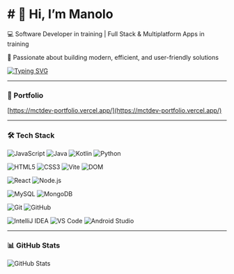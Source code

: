 <h1> # 👋 Hi, I’m Manolo</h1>

💻 Software Developer in training | Full Stack & Multiplatform Apps in training 

🚀 Passionate about building modern, efficient, and user-friendly solutions 



[![Typing SVG](https://readme-typing-svg.herokuapp.com?size=24&color=00F7FF&lines=💻+Full+Stack+Student;💻+Multiplatform+Apps+Student;Always+Learning+🚀)](https://git.io/typing-svg)

---

### 🎯 Portfolio

[https://mctdev-portfolio.vercel.app/](https://mctdev-portfolio.vercel.app/)

---

### 🛠️ Tech Stack

![JavaScript](https://img.shields.io/badge/Code-JavaScript-yellow?logo=javascript)
![Java](https://img.shields.io/badge/Code-Java-ED8B00?logo=openjdk&logoColor=white)
![Kotlin](https://img.shields.io/badge/Code-Kotlin-7F52FF?logo=kotlin&logoColor=white)
![Python](https://img.shields.io/badge/Code-Python-3776AB?logo=python&logoColor=white)

![HTML5](https://img.shields.io/badge/Markup-HTML5-E34F26?logo=html5&logoColor=white)
![CSS3](https://img.shields.io/badge/Style-CSS3-1572B6?logo=css&logoColor=white)
![Vite](https://img.shields.io/badge/Build-Vite-646CFF?logo=vite&logoColor=white)
![DOM](https://img.shields.io/badge/API-DOM-orange?logo=javascript&logoColor=white)

![React](https://img.shields.io/badge/Framework-React-61DAFB?logo=react)
![Node.js](https://img.shields.io/badge/Backend-Node.js-green?logo=node.js)

![MySQL](https://img.shields.io/badge/Database-MySQL-4479A1?logo=mysql&logoColor=white)
![MongoDB](https://img.shields.io/badge/Database-MongoDB-47A248?logo=mongodb&logoColor=white)

![Git](https://img.shields.io/badge/Version%20Control-Git-F05032?logo=git&logoColor=white)
![GitHub](https://img.shields.io/badge/Platform-GitHub-181717?logo=github&logoColor=white)

![IntelliJ IDEA](https://img.shields.io/badge/IDE-IntelliJ%20IDEA-000000?logo=intellijidea)
![VS Code](https://img.shields.io/badge/IDE-VS%20Code-007ACC) 
![Android Studio](https://img.shields.io/badge/IDE-Android%20Studio-3DDC84?logo=androidstudio)


---

### 📊 GitHub Stats
![GitHub Stats](https://github-readme-stats.vercel.app/api?username=ManuelCaroDev&show_icons=true&theme=radical)
